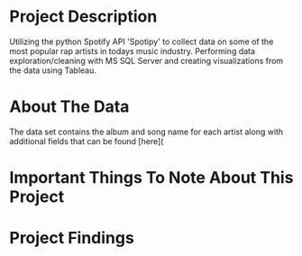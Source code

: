 # Project Description
Utilizing the python Spotify API 'Spotipy' to collect data on some of the most popular rap artists in todays music industry. Performing data exploration/cleaning with MS SQL Server and creating visualizations from the data using Tableau.

# About The Data
The data set contains the album and song name for each artist along with additional fields that can be found [here](

# Important Things To Note About This Project

# Project Findings
